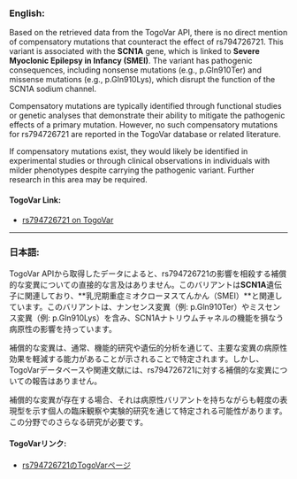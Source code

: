 ### English:
Based on the retrieved data from the TogoVar API, there is no direct mention of compensatory mutations that counteract the effect of rs794726721. This variant is associated with the **SCN1A** gene, which is linked to **Severe Myoclonic Epilepsy in Infancy (SMEI)**. The variant has pathogenic consequences, including nonsense mutations (e.g., p.Gln910Ter) and missense mutations (e.g., p.Gln910Lys), which disrupt the function of the SCN1A sodium channel.

Compensatory mutations are typically identified through functional studies or genetic analyses that demonstrate their ability to mitigate the pathogenic effects of a primary mutation. However, no such compensatory mutations for rs794726721 are reported in the TogoVar database or related literature.

If compensatory mutations exist, they would likely be identified in experimental studies or through clinical observations in individuals with milder phenotypes despite carrying the pathogenic variant. Further research in this area may be required.

#### TogoVar Link:
- [rs794726721 on TogoVar](https://togovar.org)

---

### 日本語:
TogoVar APIから取得したデータによると、rs794726721の影響を相殺する補償的な変異についての直接的な言及はありません。このバリアントは**SCN1A**遺伝子に関連しており、**乳児期重症ミオクローヌスてんかん（SMEI）**と関連しています。このバリアントは、ナンセンス変異（例: p.Gln910Ter）やミスセンス変異（例: p.Gln910Lys）を含み、SCN1Aナトリウムチャネルの機能を損なう病原性の影響を持っています。

補償的な変異は、通常、機能的研究や遺伝的分析を通じて、主要な変異の病原性効果を軽減する能力があることが示されることで特定されます。しかし、TogoVarデータベースや関連文献には、rs794726721に対する補償的な変異についての報告はありません。

補償的な変異が存在する場合、それは病原性バリアントを持ちながらも軽度の表現型を示す個人の臨床観察や実験的研究を通じて特定される可能性があります。この分野でのさらなる研究が必要です。

#### TogoVarリンク:
- [rs794726721のTogoVarページ](https://togovar.org)